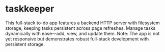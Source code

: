 # taskkeeper
This full-stack to-do app features a backend HTTP server with filesystem storage, keeping tasks persistent across page refreshes. Manage tasks dynamically with ease—add, view, and update them. Note: The app is not yet responsive but demonstrates robust full-stack development with persistent storage.

